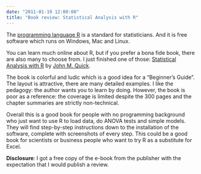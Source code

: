 ```yaml
---
date: "2011-01-19 12:00:00"
title: "Book review: Statistical Analysis with R"
---
```




The [programming language R](https://en.wikipedia.org/wiki/R_(programming_language)) is a standard for statisticians. And it is free software which runs on Windows, Mac and Linux.

You can learn much online about R, but if you prefer a bona fide book, there are also many to choose from. I just finished one of those: [Statistical Analysis with R](https://www.amazon.com/Statistical-Analysis-John-M-Quick/dp/1849512086) by [John M. Quick](https://www.johnmquick.blogspot.com/).

The book is colorful and ludic which is a good idea for a &ldquo;Beginner&rsquo;s Guide&rdquo;. The layout is attractive, there are many detailed examples. I like the pedagogy: the author wants you to learn by doing. However, the book is poor as a reference: the coverage is limited despite the 300 pages and the chapter summaries are strictly non-technical.

Overall this is a good book for people with no programming background who just want to use R to load data, do ANOVA tests and simple models. They will find step-by-step instructions down to the installation of the software, complete with screenshots of every step. This could be a good book for scientists or business people who want to try R as a substitute for Excel.

__Disclosure__: I got a free copy of the e-book from the publisher with the expectation that I would publish a review.

